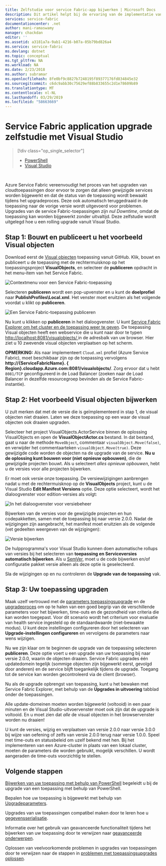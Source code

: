 ```yaml
---
title: Zelfstudie voor service Fabric-app bijwerken | Microsoft Docs
description: Dit artikel helpt bij de ervaring van de implementatie van een Service Fabric-toepassing, de code te wijzigen en een upgrade uitrollen met behulp van Visual Studio.
services: service-fabric
documentationcenter: .net
author: mani-ramaswamy
manager: chackdan
editor: ''
ms.assetid: a3181a7a-9ab1-4216-b07a-05b79bd826a4
ms.service: service-fabric
ms.devlang: dotnet
ms.topic: conceptual
ms.tgt_pltfrm: NA
ms.workload: NA
ms.date: 2/23/2018
ms.author: subramar
ms.openlocfilehash: 8fe0bf9c8827b7248195f89377176fd834845e32
ms.sourcegitcommit: c6dc9abb30c75629ef88b833655c2d1e78609b89
ms.translationtype: MT
ms.contentlocale: nl-NL
ms.lasthandoff: 03/29/2019
ms.locfileid: "58663669"
---
```

# <a name="service-fabric-application-upgrade-tutorial-using-visual-studio"></a>Service Fabric application upgrade zelfstudie met Visual Studio
> [!div class="op_single_selector"]
> * [PowerShell](service-fabric-application-upgrade-tutorial-powershell.md)
> * [Visual Studio](service-fabric-application-upgrade-tutorial.md)
> 
> 

<br/>

Azure Service Fabric vereenvoudigt het proces van het upgraden van cloudtoepassingen door ervoor te zorgen dat alleen gewijzigde services worden bijgewerkt en dat de status van de toepassing wordt bewaakt tijdens het upgradeproces. Deze ook automatisch teruggedraaid in de toepassing naar de vorige versie wordt uitgevoerd voor problemen. Upgrades van de service Fabric-toepassingen zijn *nul Downtime*, omdat de toepassing kan worden bijgewerkt zonder uitvaltijd. Deze zelfstudie wordt uitgelegd hoe u een rolling upgrade vanuit Visual Studio.

## <a name="step-1-build-and-publish-the-visual-objects-sample"></a>Stap 1: Bouwt en publiceert u het voorbeeld Visual objecten
Download eerst de [Visual objecten](https://github.com/Azure-Samples/service-fabric-dotnet-getting-started/tree/classic/Actors/VisualObjects) toepassing vanuit GitHub. Klik, bouwt en publiceert u de toepassing met de rechtermuisknop op het toepassingsproject **VisualObjects**, en selecteer de **publiceren** opdracht in het menu-item van het Service Fabric.

![Contextmenu voor een Service Fabric-toepassing][image1]

Selecteren **publiceren** wordt een pop-upvenster en u kunt de **doelprofiel** naar **PublishProfiles\Local.xml**. Het venster moet eruitzien als het volgende voordat u klikt op **publiceren**.

![Een Service Fabric-toepassing publiceren][image2]

Nu kunt u klikken op **publiceren** in het dialoogvenster. U kunt [Service Fabric Explorer om het cluster en de toepassing weer te geven](service-fabric-visualizing-your-cluster.md). De toepassing Visual objecten heeft een webservice die u kunt naar door te typen [ http://localhost:8081/visualobjects/ ](http://localhost:8081/visualobjects/) in de adresbalk van uw browser.  Hier ziet u 10 zwevende visual objecten verplaatsen op het scherm.

**OPMERKING:** Als naar implementeert `Cloud.xml` profiel (Azure Service Fabric), moet beschikbaar zijn op de toepassing vervolgens **http://{ServiceFabricName}. { Region}.cloudapp.Azure.com:8081/visualobjects/**. Zorg ervoor dat u hebt `8081/TCP` geconfigureerd in de Load Balancer (zoeken naar de Load Balancer in dezelfde resourcegroep bevinden als de Service Fabric-instantie).

## <a name="step-2-update-the-visual-objects-sample"></a>Stap 2: Het voorbeeld Visual objecten bijwerken
U zult merken dat met de versie die is geïmplementeerd in stap 1, de visual objecten niet draaien. Laten we deze toepassing op een waar de visual objecten ook draaien upgraden.

Selecteer het project VisualObjects.ActorService binnen de oplossing VisualObjects en open de **VisualObjectActor.cs** bestand. In dat bestand, gaat u naar de methode `MoveObject`, commentaar `visualObject.Move(false)`, en verwijder het commentaarteken `visualObject.Move(true)`. Deze gewijzigde code worden de objecten na de upgrade van de service.  **Nu u de oplossing kunt bouwen voor (niet opnieuw opbouwen)**, die de gewijzigde projecten bouwt. Als u selecteert *alles opnieuw opbouwen*, hebt u de versies voor alle projecten bijwerken.

Er moet ook versie onze toepassing. De versiewijzigingen aanbrengen nadat u met de rechtermuisknop op de **VisualObjects** project, kunt u de Visual Studio **Edit Manifest Versions** optie. Deze optie selecteert, wordt het dialoogvenster voor edition-versies als volgt:

![In het dialoogvenster voor versiebeheer][image3]

Bijwerken van de versies voor de gewijzigde projecten en hun codepakketten, samen met de toepassing bij naar versie 2.0.0. Nadat de wijzigingen zijn aangebracht, het manifest moet eruitzien als de volgende (vet gedeelten weergeven van de wijzigingen):

![Versie bijwerken][image4]

De hulpprogramma's voor Visual Studio kunnen doen automatische rollups van versies bij het selecteren van **toepassing en Serviceversies automatisch bijwerken**. Als u [SemVer](http://www.semver.org), moet u de code bijwerken en/of configuratie pakket versie alleen als deze optie is geselecteerd.

Sla de wijzigingen op en nu controleren de **Upgrade van de toepassing** vak.

## <a name="step-3--upgrade-your-application"></a>Stap 3:  Uw toepassing upgraden
Maak uzelf vertrouwd met de [parameters toepassingsupgrade](service-fabric-application-upgrade-parameters.md) en de [upgradeproces](service-fabric-application-upgrade.md) om op te halen van een goed begrip van de verschillende parameters voor het bijwerken, time-outs en de gezondheid van criteria die kan worden toegepast. Voor dit scenario wordt het criterium voor evaluatie van health service ingesteld op de standaardwaarde (niet-bewaakte modus). U kunt deze instellingen configureren door het selecteren van **Upgrade-instellingen configureren** en vervolgens de parameters naar wens wijzigen.

Nu we zijn klaar om te beginnen de upgrade van de toepassing selecteren **publiceren**. Deze optie voert u een upgrade van uw toepassing bij naar versie 2.0.0, waarin de objecten draaien. Service Fabric upgrades één updatedomein tegelijk (sommige objecten zijn bijgewerkt eerst, gevolgd door anderen) en de service blijft toegankelijk tijdens de upgrade. Toegang tot de service kan worden gecontroleerd via de client (browser).  

Nu als de upgrade opbrengst van toepassing, kunt u het bewaken met Service Fabric Explorer, met behulp van de **Upgrades in uitvoering** tabblad onder de toepassingen.

Alle update-domeinen moeten worden bijgewerkt (voltooid) in een paar minuten en de Visual Studio-uitvoervenster moet ook zijn dat de upgrade is voltooid. En u moet zien dat *alle* de visual objecten in het browservenster worden nu draaien!

U kunt de versies, wijzig en verplaatsen van versie 2.0.0 naar versie 3.0.0 bij wijze van oefening of zelfs van versie 2.0.0 terug naar versie 1.0.0. Speel met time-outs en statusbeleid om uzelf bekend met hen. Bij het implementeren van een Azure-cluster in plaats van een lokaal cluster, moeten de parameters die worden gebruikt, mogelijk verschillen. U wordt aangeraden de time-outs voorzichtig te stellen.

## <a name="next-steps"></a>Volgende stappen
[Bijwerken van uw toepassing met behulp van PowerShell](service-fabric-application-upgrade-tutorial-powershell.md) begeleidt u bij de upgrade van een toepassing met behulp van PowerShell.

Bepalen hoe uw toepassing is bijgewerkt met behulp van [Upgradeparameters](service-fabric-application-upgrade-parameters.md).

Upgrades van uw toepassingen compatibel maken door te leren hoe u [gegevensserialisatie](service-fabric-application-upgrade-data-serialization.md).

Informatie over het gebruik van geavanceerde functionaliteit tijdens het bijwerken van uw toepassing door te verwijzen naar [geavanceerde onderwerpen](service-fabric-application-upgrade-advanced.md).

Oplossen van veelvoorkomende problemen in upgrades van toepassingen door te verwijzen naar de stappen in [problemen met toepassingsupgrades oplossen](service-fabric-application-upgrade-troubleshooting.md).

[image1]: media/service-fabric-application-upgrade-tutorial/upgrade7.png
[image2]: media/service-fabric-application-upgrade-tutorial/upgrade1.png
[image3]: media/service-fabric-application-upgrade-tutorial/upgrade5.png
[image4]: media/service-fabric-application-upgrade-tutorial/upgrade6.png
